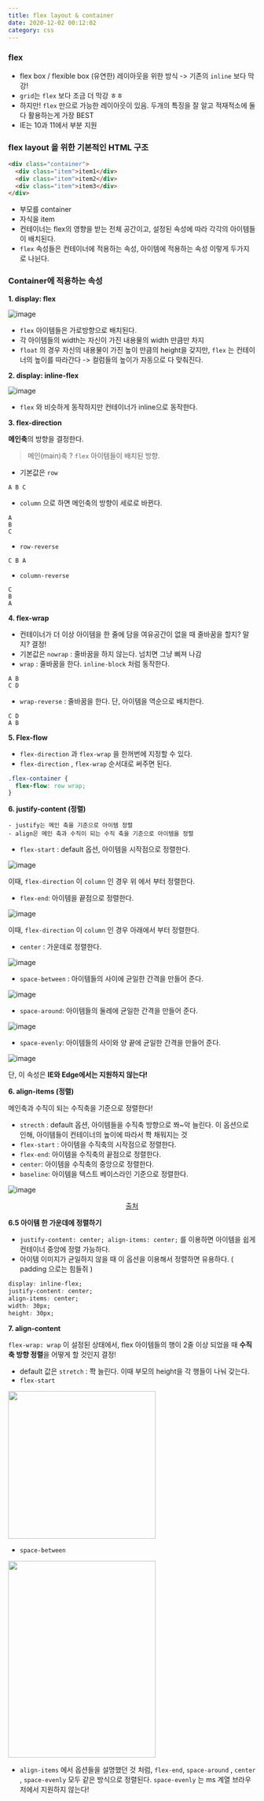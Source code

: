 ```yaml
---
title: flex layout & container
date: 2020-12-02 00:12:02
category: css
---
```


### flex

- flex box / flexible box (유연한) 레이아웃을 위한 방식 -> 기존의 `inline` 보다 막강!
- `grid`는 `flex` 보다 조금 더 막강 ㅎㅎ
- 하지만! `flex` 만으로 가능한 레이아웃이 있음. 두개의 특징을 잘 알고 적재적소에 둘 다 활용하는게 가장 BEST
- IE는 10과 11에서 부분 지원

### flex layout 을 위한 기본적인 HTML 구조

```html
<div class="container">
  <div class="item">item1</div>
  <div class="item">item2</div>
  <div class="item">item3</div>
</div>
```

- 부모를 container
- 자식을 item
- 컨테이너는 flex의 영향을 받는 전체 공간이고, 설정된 속성에 따라 각각의 아이템들이 배치된다.
- `flex` 속성들은 컨테이너에 적용하는 속성, 아이템에 적용하는 속성 이렇게 두가지로 나뉜다.

### Container에 적용하는 속성

**1. display: flex**

![image](https://user-images.githubusercontent.com/39187116/100558650-a06e7500-32f2-11eb-8a5b-2790b55631f3.png)

- `flex` 아이템들은 가로방향으로 배치된다.
- 각 아이템들의 width는 자신이 가진 내용물의 width 만큼만 차지
- `float` 의 경우 자신의 내용물이 가진 높이 만큼의 height을 갖지만, `flex` 는 컨테이너의 높이를 따라간다 -> 컬럼들의 높이가 자동으로 다 맞춰진다.

**2. display: inline-flex**

![image](https://user-images.githubusercontent.com/39187116/100558673-b0865480-32f2-11eb-91fe-60d7b8236455.png)

- `flex` 와 비슷하게 동작하지만 컨테이너가 inline으로 동작한다.

**3. flex-direction**

**메인축**의 방향을 결정한다.

> 메인(main)축 ? `flex` 아이템들이 배치된 방향.

- 기본값은 `row`

```
A B C
```

- `column` 으로 하면 메인축의 방향이 세로로 바뀐다.

```
A
B
C
```

- `row-reverse`

```
C B A
```

- `column-reverse`

```
C
B
A
```

**4. flex-wrap**

- 컨테이너가 더 이상 아이템을 한 줄에 담을 여유공간이 없을 때 줄바꿈을 할지? 말지? 결정!
- 기본값은 `nowrap` : 줄바꿈을 하지 않는다. 넘치면 그냥 삐져 나감
- `wrap` : 줄바꿈을 한다. `inline-block` 처럼 동작한다.

```
A B
C D
```

- `wrap-reverse` : 줄바꿈을 한다. 단, 아이템을 역순으로 배치한다.

```
C D
A B
```

**5. Flex-flow**

- `flex-direction` 과 `flex-wrap` 을 한꺼번에 지정할 수 있다.
- `flex-direction` , `flex-wrap` 순서대로 써주면 된다.

```css
.flex-container {
  flex-flow: row wrap;
}
```

**6. justify-content (정렬)**

```
- justify는 메인 축을 기준으로 아이템 정렬
- align은 메인 축과 수직이 되는 수직 축을 기준으로 아이템을 정렬
```

- `flex-start` : default 옵션, 아이템을 시작점으로 정렬한다.

![image](https://user-images.githubusercontent.com/39187116/100679852-c0b23880-33b3-11eb-9efa-f71ca309709b.png)

이때, `flex-direction` 이 `column` 인 경우 위 에서 부터 정렬한다.

- `flex-end`: 아이템을 끝점으로 정렬한다.

![image](https://user-images.githubusercontent.com/39187116/100680031-1090ff80-33b4-11eb-8ba2-be032258b821.png)

이때, `flex-direction` 이 `column` 인 경우 아래에서 부터 정렬한다.

- `center` : 가운데로 정렬한다.

![image](https://user-images.githubusercontent.com/39187116/100680139-4930d900-33b4-11eb-88f3-3757ad3a1afc.png)

- `space-between` : 아이템들의 사이에 균일한 간격을 만들어 준다.

![image](https://user-images.githubusercontent.com/39187116/100680231-72ea0000-33b4-11eb-8b8e-bff46ec4d112.png)

- `space-around`: 아이템들의 둘레에 균일한 간격을 만들어 준다.

![image](https://user-images.githubusercontent.com/39187116/100680365-bf354000-33b4-11eb-881a-1310f142c0c4.png)

- `space-evenly`: 아이템들의 사이와 양 끝에 균일한 간격을 만들어 준다.

![image](https://user-images.githubusercontent.com/39187116/100680468-f60b5600-33b4-11eb-96cc-d0b20433c0b1.png)

단, 이 속성은 **IE와 Edge에서는 지원하지 않는다!**

**6. align-items (정렬)**

메인축과 수직이 되는 수직축을 기준으로 정렬한다!

- `strecth` : default 옵션, 아이템들을 수직축 방향으로 쫘~악 늘린다. 이 옵션으로 인해, 아이템들이 컨테이너의 높이에 따라서 쫙 채워지는 것
- `flex-start` : 아이템을 수직축의 시작점으로 정렬한다.
- `flex-end`: 아이템을 수직축의 끝점으로 정렬한다.
- `center`: 아이템을 수직축의 중앙으로 정렬한다.
- `baseline`: 아이템을 텍스트 베이스라인 기준으로 정렬한다.

![image](https://user-images.githubusercontent.com/39187116/100680958-0a9c1e00-33b6-11eb-916a-cb464f7ae5f2.png)

<div style="width: 100%; text-align: center;"><a href="https://velog.io/@ursr0706/vertical-align">출처</a></div>

**6.5 아이템 한 가운데에 정렬하기**

- `justify-content: center; align-items: center;` 를 이용하면 아이템을 쉽게 컨테이너 중앙에 정렬 가능하다.
- 아이템 이미지가 균일하지 않을 때 이 옵션을 이용해서 정렬하면 유용하다. ( padding 으로는 힘들쥐 )

```css
display: inline-flex;
justify-content: center;
align-items: center;
width: 30px;
height: 30px;
```

**7. align-content**

`flex-wrap: wrap` 이 설정된 상태에서, flex 아이템들의 행이 2줄 이상 되었을 때 **수직축 방향 정렬**을 어떻게 할 것인지 결정!

- default 값은 `stretch` : 쫙 늘린다. 이때 부모의 height을 각 행들이 나눠 갖는다.
- `flex-start`

<img src="https://user-images.githubusercontent.com/39187116/100758681-209bf400-3433-11eb-8ef8-bb9d372a7f07.png" width="300" height="300" />

- `space-between`

<img src="https://user-images.githubusercontent.com/39187116/100758988-783a5f80-3433-11eb-980e-d84364c07e41.png" width="300" height="400"/>

- `align-items` 에서 옵션들을 설명했던 것 처럼, `flex-end`, `space-around` , `center` , `space-evenly` 모두 같은 방식으로 정렬된다. `space-evenly` 는 ms 계열 브라우저에서 지원하지 않는다!
